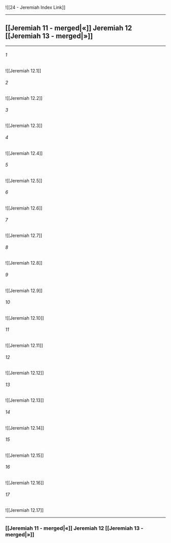![[24 - Jeremiah Index Link]]

---
##  [[Jeremiah 11 - merged|«]] Jeremiah 12 [[Jeremiah 13 - merged|»]]

---

###### 1
![[Jeremiah 12.1]] 

###### 2
![[Jeremiah 12.2]] 

###### 3
![[Jeremiah 12.3]] 

###### 4
![[Jeremiah 12.4]]

###### 5 
![[Jeremiah 12.5]] 

###### 6
![[Jeremiah 12.6]] 

###### 7
![[Jeremiah 12.7]] 

###### 8
![[Jeremiah 12.8]] 

###### 9
![[Jeremiah 12.9]] 

###### 10
![[Jeremiah 12.10]] 

###### 11
![[Jeremiah 12.11]] 

###### 12
![[Jeremiah 12.12]]

###### 13
![[Jeremiah 12.13]] 

###### 14
![[Jeremiah 12.14]] 

###### 15
![[Jeremiah 12.15]]

###### 16
![[Jeremiah 12.16]] 

###### 17
![[Jeremiah 12.17]]


---
###  [[Jeremiah 11 - merged|«]] Jeremiah 12 [[Jeremiah 13 - merged|»]]